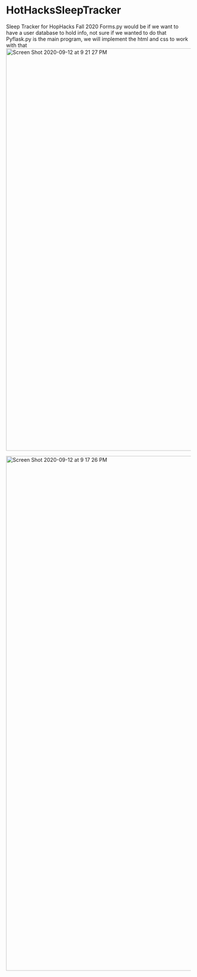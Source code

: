 # HotHacksSleepTracker
Sleep Tracker for HopHacks Fall 2020
Forms.py would be if we want to have a user database to hold info, not sure if we wanted to do that
Pyflask.py is the main program, we will implement the html and css to work with that 
<img width="1096" alt="Screen Shot 2020-09-12 at 9 21 27 PM" src="https://user-images.githubusercontent.com/31745994/93008306-2cb59b00-f541-11ea-9ca5-fb71accaa9b6.png">

<img width="1402" alt="Screen Shot 2020-09-12 at 9 17 26 PM" src="https://user-images.githubusercontent.com/31745994/93008316-4656e280-f541-11ea-844f-98a78320b661.png">
